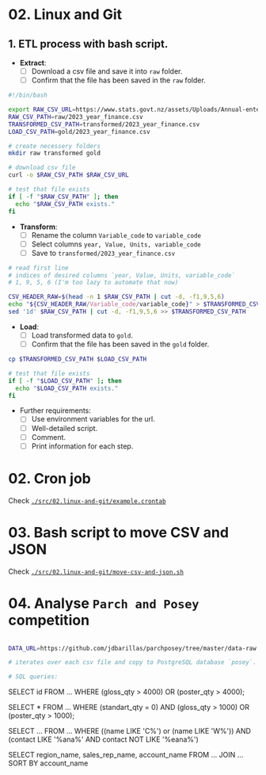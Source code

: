 # 02. Linux and Git

## 1. ETL process with bash script.
- **Extract**:
  - [ ] Download a csv file and save it into `raw` folder.
  - [ ] Confirm that the file has been saved in the `raw` folder.

```bash
#!/bin/bash

export RAW_CSV_URL=https://www.stats.govt.nz/assets/Uploads/Annual-enterprise-survey/Annual-enterprise-survey-2023-financial-year-provisional/Download-data/annual-enterprise-survey-2023-financial-year-provisional.csv
RAW_CSV_PATH=raw/2023_year_finance.csv
TRANSFORMED_CSV_PATH=transformed/2023_year_finance.csv
LOAD_CSV_PATH=gold/2023_year_finance.csv

# create necessery folders
mkdir raw transformed gold

# download csv file
curl -o $RAW_CSV_PATH $RAW_CSV_URL

# test that file exists
if [ -f "$RAW_CSV_PATH" ]; then
  echo "$RAW_CSV_PATH exists."
fi

```

- **Transform**:
  - [ ] Rename the column `Variable_code` to `variable_code`
  - [ ] Select columns `year, Value, Units, variable_code`
  - [ ] Save to `transformed/2023_year_finance.csv`
 
```bash
# read first line
# indices of desired columns `year, Value, Units, variable_code`
# 1, 9, 5, 6 (I'm too lazy to automate that now)

CSV_HEADER_RAW=$(head -n 1 $RAW_CSV_PATH | cut -d, -f1,9,5,6)
echo "${CSV_HEADER_RAW/Variable_code/variable_code}" > $TRANSFORMED_CSV_PATH
sed '1d' $RAW_CSV_PATH | cut -d, -f1,9,5,6 >> $TRANSFORMED_CSV_PATH

```

- **Load**:
  - [ ] Load transformed data to `gold`.
  - [ ] Confirm that the file has been saved in the `gold` folder.
 
```bash
cp $TRANSFORMED_CSV_PATH $LOAD_CSV_PATH

# test that file exists
if [ -f "$LOAD_CSV_PATH" ]; then
  echo "$LOAD_CSV_PATH exists."
fi

```

 
- Further requirements:
  - [ ] Use environment variables for the url.
  - [ ] Well-detailed script.
  - [ ] Comment.
  - [ ] Print information for each step.

# 02. Cron job

Check [`./src/02.linux-and-git/example.crontab`](./src/02.linux-and-git/example.crontab)

# 03. Bash script to move CSV and JSON

Check [`./src/02.linux-and-git/move-csv-and-json.sh`](./src/02.linux-and-git/move-csv-and-json.sh)

# 04. Analyse `Parch and Posey` competition

```bash

DATA_URL=https://github.com/jdbarillas/parchposey/tree/master/data-raw

# iterates over each csv file and copy to PostgreSQL database `posey`.

# SQL queries:


```
SELECT id FROM ... WHERE (gloss_qty > 4000) OR (poster_qty > 4000);

SELECT * FROM ... WHERE (standart_qty = 0) AND (gloss_qty > 1000) OR (poster_qty > 1000);

SELECT ... FROM ... WHERE ((name LIKE 'C%') or (name LIKE 'W%')) AND (contact LIKE '%ana%' AND contact NOT LIKE '%eana%')

SELECT region_name, sales_rep_name, account_name FROM ... JOIN ... SORT BY account_name


